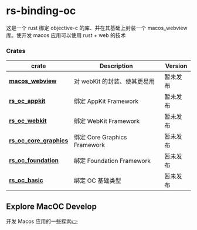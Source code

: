 # rs-binding-oc

这是一个 rust 绑定 objective-c 的库、并在其基础上封装一个 macos_webview 库。使开发 macos 应用可以使用 rust + web 的技术

### Crates

| crate                       | Description                  | Version  |
| --------------------------- | ---------------------------- | -------- |
| [**macos_webview**]()       | 对 webKit 的封装、使其更易用 | 暂未发布 |
| [**rs_oc_appkit**]()        | 绑定 AppKit Framework        | 暂未发布 |
| [**rs_oc_webkit**]()        | 绑定 WebKit Framework        | 暂未发布 |
| [**rs_oc_core_graphics**]() | 绑定 Core Graphics Framework | 暂未发布 |
| [**rs_oc_foundation**]()    | 绑定 Foundation Framework    | 暂未发布 |
| [**rs_oc_basic**]()         | 绑定 OC 基础类型             | 暂未发布 |

## Explore MacOC Develop

开发 Macos 应用的一些探索[👉](https://github.com/zhengAnBin/Explore-MacOS-Developer)
